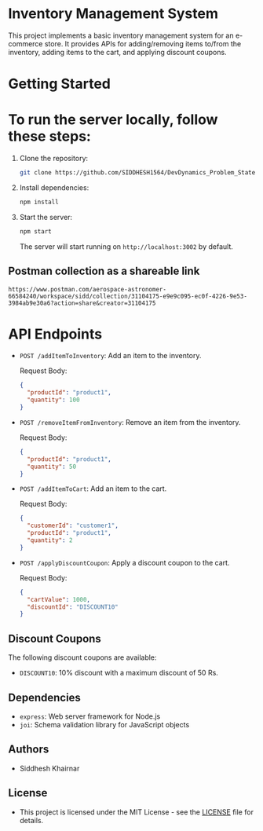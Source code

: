 # Inventory Management System

 This project implements a basic inventory management system for an e-commerce store. It provides APIs for adding/removing items to/from the inventory, adding items to the cart, and applying discount coupons.

# Getting Started

# To run the server locally, follow these steps:

 1. Clone the repository:

    ```bash
    git clone https://github.com/SIDDHESH1564/DevDynamics_Problem_Statement_2.git
    ```

 2. Install dependencies:

    ```bash
    npm install
    ```

 3. Start the server:

    ```bash
    npm start
    ```

    The server will start running on `http://localhost:3002` by default.



## Postman collection as a shareable link

    https://www.postman.com/aerospace-astronomer-66584240/workspace/sidd/collection/31104175-e9e9c095-ec0f-4226-9e53-3984ab9e30a6?action=share&creator=31104175
    

# API Endpoints

 - `POST /addItemToInventory`: Add an item to the inventory.
  
   Request Body:
   ```json
   {
     "productId": "product1",
     "quantity": 100
   }
   ```

 - `POST /removeItemFromInventory`: Remove an item from the inventory.
  
   Request Body:
   ```json
   {
     "productId": "product1",
     "quantity": 50
   }
   ```

 - `POST /addItemToCart`: Add an item to the cart.
  
   Request Body:
   ```json
   {
     "customerId": "customer1",
     "productId": "product1",
     "quantity": 2
   }
   ```

 - `POST /applyDiscountCoupon`: Apply a discount coupon to the cart.
  
   Request Body:
   ```json
   {
     "cartValue": 1000,
     "discountId": "DISCOUNT10"
   }
   ```

## Discount Coupons

 The following discount coupons are available:

 - `DISCOUNT10`: 10% discount with a maximum discount of 50 Rs.

## Dependencies

 - `express`: Web server framework for Node.js
 - `joi`: Schema validation library for JavaScript objects

## Authors

 - Siddhesh Khairnar

## License

- This project is licensed under the MIT License - see the [LICENSE](LICENSE) file for details.
